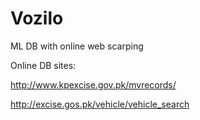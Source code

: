 # Vozilo
ML DB with online web scarping

Online DB sites:

http://www.kpexcise.gov.pk/mvrecords/

http://excise.gos.pk/vehicle/vehicle_search

